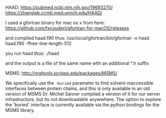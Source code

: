 HAAD:
https://pubmed.ncbi.nlm.nih.gov/19693270/
https://zhanglab.ccmb.med.umich.edu/HAAD/

I used a gfortran binary for mac os x from here:
https://github.com/fxcoudert/gfortran-for-macOS/releases

and compiled haad.f90 thus:
/usr/local/gfortran/bin/gfortran -o haad haad.f90 -ffree-line-length-512

you run haad thus:
./haad <pdb file>

and the output is a file of the same name with an additional *.h suffix

MSMS:
http://mgltools.scripps.edu/packages/MSMS/

We specifically use the `-buried` parameter to find
solvent-inaccessible interfaces between protein chains, and this is
only available in an old version of MSMS Dr. Michel Sanner compiled a
version of it for our server infrastructure, but its not downloadable
anywwhere. The option to explore the 'buried' interface is currently
available via the python bindings for the MSMS library.


